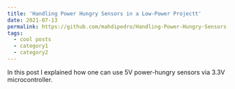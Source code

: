 ```yaml
---
title: 'Handling Power Hungry Sensors in a Low-Power Projectt'
date: 2021-07-13
permalink: https://github.com/mahdipedro/Handling-Power-Hungry-Sensors-in-a-Low-Power-Project
tags:
  - cool posts
  - category1
  - category2
---
```


In this post I explained how one can use 5V power-hungry sensors via 3.3V microcontroller. 
